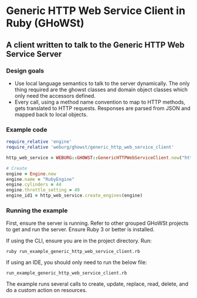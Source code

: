 # Generic HTTP Web Service Client in Ruby (GHoWSt)

## A client written to talk to the Generic HTTP Web Service Server

### Design goals

- Use local language semantics to talk to the server dynamically. The only thing
  required are the ghowst classes and domain object classes which only need the
  accessors defined.
- Every call, using a method name convention to map to HTTP methods, gets
  translated to HTTP requests. Responses are parsed from JSON and mapped back to
  local objects.

### Example code

```ruby
require_relative 'engine'
require_relative 'weburg/ghowst/generic_http_web_service_client'

http_web_service = WEBURG::GHOWST::GenericHTTPWebServiceClient.new("http://localhost:8081/generichttpws")

# Create
engine = Engine.new
engine.name = "RubyEngine"
engine.cylinders = 44
engine.throttle_setting = 49
engine_id1 = http_web_service.create_engines(engine)
```

### Running the example

First, ensure the server is running. Refer to other grouped GHoWSt projects to
get and run the server. Ensure Ruby 3 or better is installed.

If using the CLI, ensure you are in the project directory. Run:

`ruby run_example_generic_http_web_service_client.rb`

If using an IDE, you should only need to run the below file:

`run_example_generic_http_web_service_client.rb`

The example runs several calls to create, update, replace, read, delete, and do
a custom action on resources.